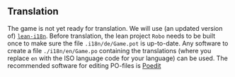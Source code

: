 ## Translation

The game is not yet ready for translation.
We will use (an updated version of) [`lean-i18n`](https://github.com/hhu-adam/lean-i18n).
Before translation, the lean project `Robo` needs to be built once to make sure the file `.i18n/de/Game.pot` is up-to-date.
Any software to create a file `./i18n/en/Game.po` containing the translations (where you replace `en` with the ISO language code for your language) can be used.
The recommended software for editing PO-files is [Poedit](https://poedit.net/)
